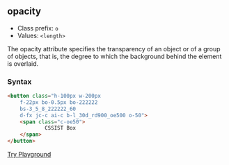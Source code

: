 ## opacity
- Class prefix: `o`
- Values: `<length>`

The opacity attribute specifies the transparency of an object or of a group of objects, that is, the degree to which the background behind the element is overlaid.

### Syntax
```html
<button class="h-100px w-200px 
    f-22px bo-0.5px bo-222222 
    bs-3_5_8_222222_60  
    d-fx jc-c ai-c b-l_30d_rd900_oe500 o-50"> 
    <span class="c-oe50">
            CSSIST Box                 
    </span>
</button>
 ```
 [Try Playground](../../../demo)

